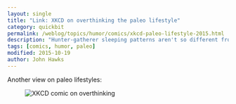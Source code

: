 ```yaml
---
layout: single
title: "Link: XKCD on overthinking the paleo lifestyle"
category: quickbit
permalink: /weblog/topics/humor/comics/xkcd-paleo-lifestyle-2015.html
description: "Hunter-gatherer sleeping patterns aren't so different from ours."
tags: [comics, humor, paleo]
modified: 2015-10-19
author: John Hawks
---
```


Another view on paleo lifestyles: 

<figure>
<img src="http://imgs.xkcd.com/comics/overthinking.png" alt="XKCD comic on overthinking" />
</figure>
